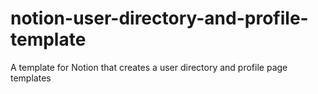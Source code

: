 # notion-user-directory-and-profile-template
A template for Notion that creates a user directory and profile page templates
